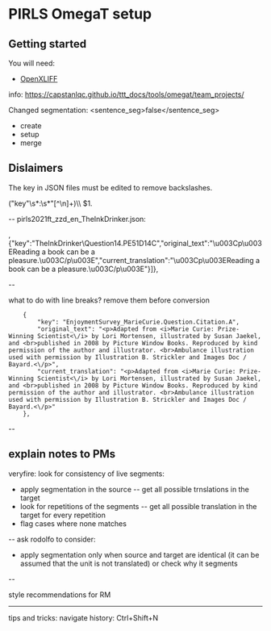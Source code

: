 # PIRLS OmegaT setup

## Getting started

You will need: 

- [OpenXLIFF](https://github.com/rmraya/OpenXLIFF)

info: https://capstanlqc.github.io/ttt_docs/tools/omegat/team_projects/


Changed segmentation: <sentence_seg>false</sentence_seg>


- create
- setup
- merge

## Dislaimers

The key in JSON files must be edited to remove backslashes.

("key"\s*:\s*"[^\n]+)\\\\
$1.

--
pirls2021ft_zzd_en_TheInkDrinker.json:

,{"key":"TheInkDrinker\\Question14.PE51D14C","original_text":"\u003Cp\u003EReading a book can be a pleasure.\u003C\/p\u003E","current_translation":"\u003Cp\u003EReading a book can be a pleasure.\u003C\/p\u003E"}]},

--

what to do with line breaks? 
remove them before conversion

        {
            "key": "EnjoymentSurvey_MarieCurie.Question.Citation.A",
            "original_text": "<p>Adapted from <i>Marie Curie: Prize-Winning Scientist<\/i> by Lori Mortensen, illustrated by Susan Jaekel, and <br>published in 2008 by Picture Window Books. Reproduced by kind permission of the author and illustrator. <br>Ambulance illustration used with permission by Illustration B. Strickler and Images Doc / Bayard.<\/p>",
            "current_translation": "<p>Adapted from <i>Marie Curie: Prize-Winning Scientist<\/i> by Lori Mortensen, illustrated by Susan Jaekel, and <br>published in 2008 by Picture Window Books. Reproduced by kind permission of the author and illustrator. <br>Ambulance illustration used with permission by Illustration B. Strickler and Images Doc / Bayard.<\/p>"
        },


-- 

explain notes to PMs
--

veryfire: look for consistency of live segments:
- apply segmentation in the source -- get all possible trnslations in the target 
- look for repetitions of the segments -- get all possible translation in the target for every repetition
- flag cases where none matches

-- ask rodolfo to consider: 

- apply segmentation only when source and target are identical (it can be assumed that the unit is not translated)
or check why it segments 

--

style recommendations for RM

---

tips and tricks:
navigate history: Ctrl+Shift+N